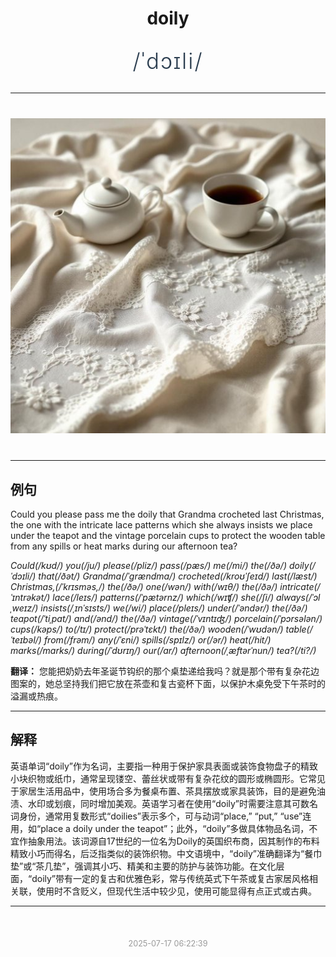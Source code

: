<div align="center">

# doily

<div style="margin: 30px 0;">
<h1 style="font-size: 2.5em; font-weight: 300; letter-spacing: 2px; margin: 0; color: #2c3e50;">
/ˈdɔɪli/
</h1>
</div>

</div>

---

<div align="center" style="margin: 40px 0;">

![doily](images/doily.png)

</div>

---

## 例句

Could you please pass me the doily that Grandma crocheted last Christmas, the one with the intricate lace patterns which she always insists we place under the teapot and the vintage porcelain cups to protect the wooden table from any spills or heat marks during our afternoon tea?

*Could(/kʊd/) you(/ju/) please(/pliz/) pass(/pæs/) me(/mi/) the(/ðə/) doily(/ˈdɔɪli/) that(/ðət/) Grandma(/ˈgrændmɑ/) crocheted(/kroʊˈʃeɪd/) last(/læst/) Christmas,(/ˈkrɪsməs,/) the(/ðə/) one(/wən/) with(/wɪθ/) the(/ðə/) intricate(/ˈɪntrəkət/) lace(/leɪs/) patterns(/ˈpætərnz/) which(/wɪʧ/) she(/ʃi/) always(/ˈɔlˌweɪz/) insists(/ˌɪnˈsɪsts/) we(/wi/) place(/pleɪs/) under(/ˈəndər/) the(/ðə/) teapot(/ˈtiˌpɑt/) and(/ənd/) the(/ðə/) vintage(/ˈvɪntɪʤ/) porcelain(/ˈpɔrsələn/) cups(/kəps/) to(/tɪ/) protect(/prəˈtɛkt/) the(/ðə/) wooden(/ˈwʊdən/) table(/ˈteɪbəl/) from(/frəm/) any(/ˈɛni/) spills(/spɪlz/) or(/ər/) heat(/hit/) marks(/mɑrks/) during(/ˈdʊrɪŋ/) our(/ɑr/) afternoon(/ˌæftərˈnun/) tea?(/ti?/)*

**翻译：** 您能把奶奶去年圣诞节钩织的那个桌垫递给我吗？就是那个带有复杂花边图案的，她总坚持我们把它放在茶壶和复古瓷杯下面，以保护木桌免受下午茶时的溢漏或热痕。

---

## 解释

英语单词“doily”作为名词，主要指一种用于保护家具表面或装饰食物盘子的精致小块织物或纸巾，通常呈现镂空、蕾丝状或带有复杂花纹的圆形或椭圆形。它常见于家居生活用品中，使用场合多为餐桌布置、茶具摆放或家具装饰，目的是避免油渍、水印或划痕，同时增加美观。英语学习者在使用“doily”时需要注意其可数名词身份，通常用复数形式“doilies”表示多个，可与动词“place,” “put,” “use”连用，如“place a doily under the teapot”；此外，“doily”多做具体物品名词，不宜作抽象用法。该词源自17世纪的一位名为Doily的英国织布商，因其制作的布料精致小巧而得名，后泛指类似的装饰织物。中文语境中，“doily”准确翻译为“餐巾垫”或“茶几垫”，强调其小巧、精美和主要的防护与装饰功能。在文化层面，“doily”带有一定的复古和优雅色彩，常与传统英式下午茶或复古家居风格相关联，使用时不含贬义，但现代生活中较少见，使用可能显得有点正式或古典。


---

<div align="center" style="margin-top: 50px;">
<small style="color: #999; font-size: 0.9em;">2025-07-17 06:22:39</small>
</div>
